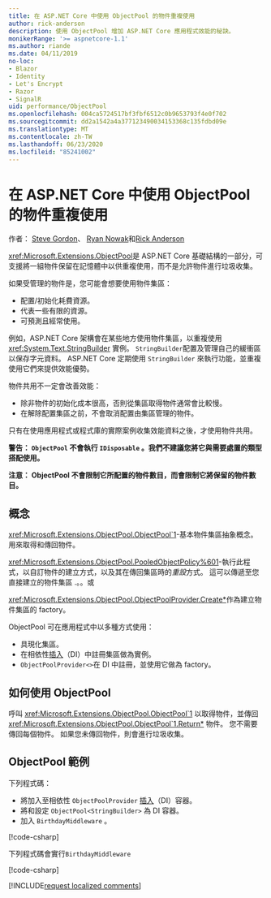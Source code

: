 ```yaml
---
title: 在 ASP.NET Core 中使用 ObjectPool 的物件重複使用
author: rick-anderson
description: 使用 ObjectPool 增加 ASP.NET Core 應用程式效能的秘訣。
monikerRange: '>= aspnetcore-1.1'
ms.author: riande
ms.date: 04/11/2019
no-loc:
- Blazor
- Identity
- Let's Encrypt
- Razor
- SignalR
uid: performance/ObjectPool
ms.openlocfilehash: 004ca5724517bf3fbf6512c0b9653793f4e0f702
ms.sourcegitcommit: dd2a1542a4a377123490034153368c135fdbd09e
ms.translationtype: MT
ms.contentlocale: zh-TW
ms.lasthandoff: 06/23/2020
ms.locfileid: "85241002"
---
```

# <a name="object-reuse-with-objectpool-in-aspnet-core"></a>在 ASP.NET Core 中使用 ObjectPool 的物件重複使用

作者： [Steve Gordon](https://twitter.com/stevejgordon)、 [Ryan Nowak](https://github.com/rynowak)和[Rick Anderson](https://twitter.com/RickAndMSFT)

<xref:Microsoft.Extensions.ObjectPool>是 ASP.NET Core 基礎結構的一部分，可支援將一組物件保留在記憶體中以供重複使用，而不是允許物件進行垃圾收集。

如果受管理的物件是，您可能會想要使用物件集區：

- 配置/初始化耗費資源。
- 代表一些有限的資源。
- 可預測且經常使用。

例如，ASP.NET Core 架構會在某些地方使用物件集區，以重複使用 <xref:System.Text.StringBuilder> 實例。 `StringBuilder`配置及管理自己的緩衝區以保存字元資料。 ASP.NET Core 定期使用 `StringBuilder` 來執行功能，並重複使用它們來提供效能優勢。

物件共用不一定會改善效能：

- 除非物件的初始化成本很高，否則從集區取得物件通常會比較慢。
- 在解除配置集區之前，不會取消配置由集區管理的物件。

只有在使用應用程式或程式庫的實際案例收集效能資料之後，才使用物件共用。

**警告： `ObjectPool` 不會執行 `IDisposable` 。我們不建議您將它與需要處置的類型搭配使用。**

**注意： ObjectPool 不會限制它所配置的物件數目，而會限制它將保留的物件數目。**

## <a name="concepts"></a>概念

<xref:Microsoft.Extensions.ObjectPool.ObjectPool`1>-基本物件集區抽象概念。 用來取得和傳回物件。

<xref:Microsoft.Extensions.ObjectPool.PooledObjectPolicy%601>-執行此程式，以自訂物件的建立方式，以及其在傳回集區時的*重設*方式。 這可以傳遞至您直接建立的物件集區 .。。或

<xref:Microsoft.Extensions.ObjectPool.ObjectPoolProvider.Create*>作為建立物件集區的 factory。
<!-- REview, there is no ObjectPoolProvider<T> -->

ObjectPool 可在應用程式中以多種方式使用：

* 具現化集區。
* 在相依性[插入](xref:fundamentals/dependency-injection)（DI）中註冊集區做為實例。
* `ObjectPoolProvider<>`在 DI 中註冊，並使用它做為 factory。

## <a name="how-to-use-objectpool"></a>如何使用 ObjectPool

呼叫 <xref:Microsoft.Extensions.ObjectPool.ObjectPool`1> 以取得物件，並傳回 <xref:Microsoft.Extensions.ObjectPool.ObjectPool`1.Return*> 物件。  您不需要傳回每個物件。 如果您未傳回物件，則會進行垃圾收集。

## <a name="objectpool-sample"></a>ObjectPool 範例

下列程式碼：

* 將加入至相依性 `ObjectPoolProvider` [插入](xref:fundamentals/dependency-injection)（DI）容器。
* 將和設定 `ObjectPool<StringBuilder>` 為 DI 容器。
* 加入 `BirthdayMiddleware` 。

[!code-csharp[](ObjectPool/ObjectPoolSample/Startup.cs?name=snippet)]

下列程式碼會實行`BirthdayMiddleware`

[!code-csharp[](ObjectPool/ObjectPoolSample/BirthdayMiddleware.cs?name=snippet)]

[!INCLUDE[request localized comments](~/includes/code-comments-loc.md)]
